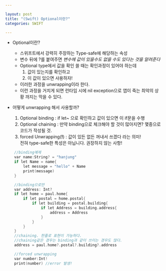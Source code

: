 ```yaml
---

layout: post
title: "(Swift) Optional이란?"
categories: SWIFT

---
```


-	Optional이란?
	-	스위프트에서 강력히 주장하는 Type-safe에 해당하는 속성
	-	변수 뒤에 ?를 붙여주면 *변수에 값이 있을수도 없을 수도 있다는 것을 알려준다*
	-	Optional type에서 값을 확인 쓸 때는 확인과정이 있어야 하는데
		1.	값이 있는지를 확인하고
		2.	이 값이 있으면 사용하자!
	-	이러한 과정을 unwrapping이라 한다.
	-	이런 과정을 거치게 되면 런타임 시에 nil exception으로 앱이 죽는 최악의 상황 까지는 막을 수 있다.
-	어떻게 unwrapping 해서 사용할까?

	1.	Optional binding : if let~ 으로 확인하고 값이 있으면 이 if문을 수행
	2.  Optional chaining : 만약 binding으로 체크해야 할 것이 많아지면? 몇중으로 코드가 작성될 것.
	3.	forced Unwrapping(**!**) : 값이 있든 없든 꺼내서 쓰겠다 라는 의미!<br/> 전혀 type-safe한 특성은 아닙니다. 권장하지 않는 사항!

```objective-c
	//binding예제
	var name:String? = "hanjung"
	if let Name = name{
	    let message = "hello" + Name
	    print(message)
	}

	//binding으로만
	var address: Int?
	if let home = paul.home{
	    if let postal = home.postal{
	        if let building = postal.building{
	            if let Address = building.address{
	                address = Address
	            }
	        }
	    }
	}
	//chaining. 한줄로 표현이 가능하다.
	//chaining같은 경우는 binding과 같이 쓰이는 경우도 많다.
	address = paul.home?.postal?.building?.address

	//forced unwrapping
	var number:Int!
	print(number) //error 발생!
```

<br/><br/>
